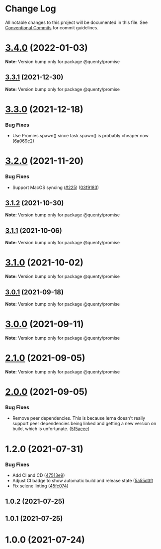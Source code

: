# Change Log

All notable changes to this project will be documented in this file.
See [Conventional Commits](https://conventionalcommits.org) for commit guidelines.

# [3.4.0](https://github.com/Quenty/NevermoreEngine/compare/@quenty/promise@3.3.1...@quenty/promise@3.4.0) (2022-01-03)

**Note:** Version bump only for package @quenty/promise





## [3.3.1](https://github.com/Quenty/NevermoreEngine/compare/@quenty/promise@3.3.0...@quenty/promise@3.3.1) (2021-12-30)

**Note:** Version bump only for package @quenty/promise





# [3.3.0](https://github.com/Quenty/NevermoreEngine/compare/@quenty/promise@3.2.0...@quenty/promise@3.3.0) (2021-12-18)


### Bug Fixes

* Use Promies.spawn() since task.spawn() is probably cheaper now ([6a069c2](https://github.com/Quenty/NevermoreEngine/commit/6a069c2a1c99ca34f53af747a969d5f5c4044e84))





# [3.2.0](https://github.com/Quenty/NevermoreEngine/compare/@quenty/promise@3.1.2...@quenty/promise@3.2.0) (2021-11-20)


### Bug Fixes

* Support MacOS syncing ([#225](https://github.com/Quenty/NevermoreEngine/issues/225)) ([03f9183](https://github.com/Quenty/NevermoreEngine/commit/03f918392c6a5bdd33f8a17c38de371d1e06c67a))





## [3.1.2](https://github.com/Quenty/NevermoreEngine/compare/@quenty/promise@3.1.1...@quenty/promise@3.1.2) (2021-10-30)

**Note:** Version bump only for package @quenty/promise





## [3.1.1](https://github.com/Quenty/NevermoreEngine/compare/@quenty/promise@3.1.0...@quenty/promise@3.1.1) (2021-10-06)

**Note:** Version bump only for package @quenty/promise





# [3.1.0](https://github.com/Quenty/NevermoreEngine/compare/@quenty/promise@3.0.1...@quenty/promise@3.1.0) (2021-10-02)

**Note:** Version bump only for package @quenty/promise





## [3.0.1](https://github.com/Quenty/NevermoreEngine/compare/@quenty/promise@3.0.0...@quenty/promise@3.0.1) (2021-09-18)

**Note:** Version bump only for package @quenty/promise





# [3.0.0](https://github.com/Quenty/NevermoreEngine/compare/@quenty/promise@2.1.0...@quenty/promise@3.0.0) (2021-09-11)

**Note:** Version bump only for package @quenty/promise





# [2.1.0](https://github.com/Quenty/NevermoreEngine/compare/@quenty/promise@2.0.0...@quenty/promise@2.1.0) (2021-09-05)

**Note:** Version bump only for package @quenty/promise





# [2.0.0](https://github.com/Quenty/NevermoreEngine/compare/@quenty/promise@1.2.0...@quenty/promise@2.0.0) (2021-09-05)


### Bug Fixes

* Remove peer dependencies. This is because lerna doesn't really support peer dependencies being linked and getting a new version on build, which is unfortunate. ([5f5aeee](https://github.com/Quenty/NevermoreEngine/commit/5f5aeeea8de9975435309e53679f0ef7064f9dd0))





# 1.2.0 (2021-07-31)


### Bug Fixes

* Add CI and CD ([47513e9](https://github.com/Quenty/NevermoreEngine/commit/47513e9b568162707534af132396dd8756947dd3))
* Adjust CI badge to show automatic build and release state ([5a55d3f](https://github.com/Quenty/NevermoreEngine/commit/5a55d3f19bf8d66a760d67da9b56ed47fab74656))
* Fix selene linting ([45fc074](https://github.com/Quenty/NevermoreEngine/commit/45fc07489ee59127ac6582689f19a0e87c1e5b5a))



## 1.0.2 (2021-07-25)



## 1.0.1 (2021-07-25)



# 1.0.0 (2021-07-24)
